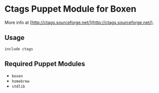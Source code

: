 # Ctags Puppet Module for Boxen
More info at [http://ctags.sourceforge.net/](http://ctags.sourceforge.net/). 

## Usage

```puppet
include ctags
```

## Required Puppet Modules

* `boxen`
* `homebrew`
* `stdlib`


